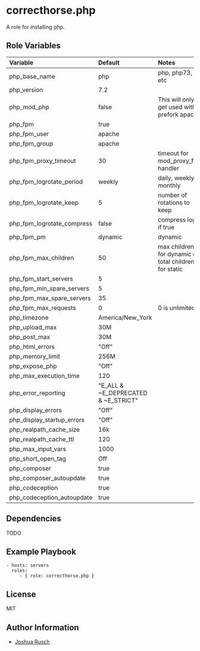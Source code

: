 correcthorse.php
=========

A role for installing php.

Role Variables
--------------

| Variable                              | Default				| Notes					|
| :---                                  | :---                          	| :---					|
| php_base_name				| php					| php, php73, etc		|
| php_version				| 7.2					|					|
| php_mod_php   | false         | This will only get used with a prefork apache |
| php_fpm				| true					|					|
| php_fpm_user				| apache				|					|
| php_fpm_group				| apache				|					|
| php_fpm_proxy_timeout			| 30					| timeout for mod_proxy_fcgi handler	|
| php_fpm_logrotate_period		| weekly				| daily, weekly, monthly     		|
| php_fpm_logrotate_keep		| 5					| number of rotations to keep		|
| php_fpm_logrotate_compress		| false					| compress logs if true	 		|
| php_fpm_pm				| dynamic				| dynamic|static   			|
| php_fpm_max_children			| 50					| max children for dynamic or total children for static |
| php_fpm_start_servers			| 5					|     	       	   	      	    	|
| php_fpm_min_spare_servers		| 5					|					|
| php_fpm_max_spare_servers		| 35					|					|
| php_fpm_max_requests			| 0					| 0 is unlimited			|
| php_timezone				| America/New_York			|					|
| php_upload_max			| 30M					|					|
| php_post_max				| 30M					|					|
| php_html_errors			| "Off"					|					|
| php_memory_limit			| 256M					|					|
| php_expose_php			| "Off"					|					|
| php_max_execution_time		| 120					|					|
| php_error_reporting			| "E_ALL & ~E_DEPRECATED & ~E_STRICT"	|					|
| php_display_errors			| "Off"	   		   		|					|
| php_display_startup_errors		| "Off"					|					|
| php_realpath_cache_size		| 16k					|					|
| php_realpath_cache_ttl		| 120					|					|
| php_max_input_vars			| 1000					|					|
| php_short_open_tag			| Off					|					|
| php_composer				| true					|					|
| php_composer_autoupdate		| true					|					|
| php_codeception			| true					|					|
| php_codeception_autoupdate		| true					|					|

Dependencies
------------

TODO

Example Playbook
----------------

    - hosts: servers
      roles:
         - { role: correcthorse.php }

License
-------

MIT

Author Information
------------------

* [Joshua Rusch](https://correct.horse/)
